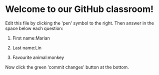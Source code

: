 # Welcome to our GitHub classroom!

Edit this file by clicking the 'pen' symbol to the right.
Then answer in the space below each question:

1. First name:Marian

2. Last name:Lin

3. Favourite animal:monkey


Now click the green 'commit changes' button at the bottom.

